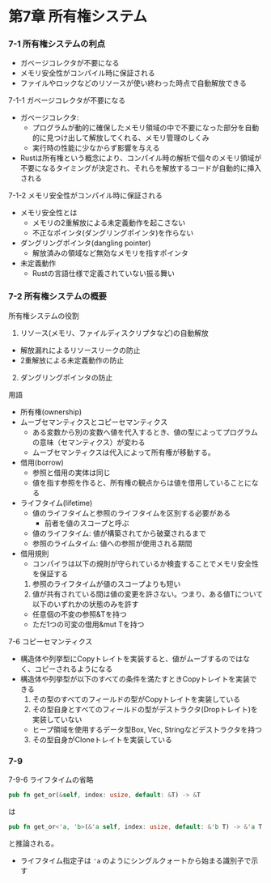 第7章 所有権システム
=================

### 7-1 所有権システムの利点

- ガベージコレクタが不要になる
- メモリ安全性がコンパイル時に保証される
- ファイルやロックなどのリソースが使い終わった時点で自動解放できる

7-1-1 ガベージコレクタが不要になる

- ガベージコレクタ:
  - プログラムが動的に確保したメモリ領域の中で不要になった部分を自動的に見つけ出して解放してくれる、メモリ管理のしくみ
  - 実行時の性能に少なからず影響を与える
- Rustは所有権という概念により、コンパイル時の解析で個々のメモリ領域が不要になるタイミングが決定され、それらを解放するコードが自動的に挿入される

7-1-2 メモリ安全性がコンパイル時に保証される

- メモリ安全性とは
  - メモリの2重解放による未定義動作を起こさない
  - 不正なポインタ(ダングリングポインタ)を作らない
- ダングリングポインタ(dangling pointer)
  - 解放済みの領域など無効なメモリを指すポインタ
- 未定義動作
  - Rustの言語仕様で定義されていない振る舞い

### 7-2 所有権システムの概要

所有権システムの役割

1. リソース(メモリ、ファイルディスクリプタなど)の自動解放
  - 解放漏れによるリソースリークの防止
  - 2重解放による未定義動作の防止
2. ダングリングポインタの防止

用語

- 所有権(ownership)
- ムーブセマンティクスとコピーセマンティクス
  - ある変数から別の変数へ値を代入するとき、値の型によってプログラムの意味（セマンティクス）が変わる
  - ムーブセマンティクスは代入によって所有権が移動する。
- 借用(borrow)
  - 参照と借用の実体は同じ
  - 値を指す参照を作ると、所有権の観点からは値を借用していることになる
- ライフタイム(lifetime)
  - 値のライフタイムと参照のライフタイムを区別する必要がある
    - 前者を値のスコープと呼ぶ
  - 値のライフタイム: 値が構築されてから破棄されるまで
  - 参照のライムタイム: 値への参照が使用される期間
- 借用規則
  - コンパイラは以下の規則が守られているか検査することでメモリ安全性を保証する
  1. 参照のライフタイムが値のスコープよりも短い
  2. 値が共有されている間は値の変更を許さない。つまり、ある値Tについて以下のいずれかの状態のみを許す
    - 任意個の不変の参照&Tを持つ
    - ただ1つの可変の借用&mut Tを持つ


7-6 コピーセマンティクス

- 構造体や列挙型にCopyトレイトを実装すると、値がムーブするのではなく、コピーされるようになる
- 構造体や列挙型が以下のすべての条件を満たすときCopyトレイトを実装できる
  1. その型のすべてのフィールドの型がCopyトレイトを実装している
  2. その型自身とすべてのフィールドの型がデストラクタ(Dropトレイト)を実装していない
    - ヒープ領域を使用するデータ型Box<T>, Vec<T>, Stringなどデストラクタを持つ
  3. その型自身がCloneトレイトを実装している

### 7-9

7-9-6 ライフタイムの省略

```rust
pub fn get_or(&self, index: usize, default: &T) -> &T
```

は

```rust
pub fn get_or<'a, 'b>(&'a self, index: usize, default: &'b T) -> &'a T
```

と推論される。

- ライフタイム指定子は `'a` のようにシングルクォートから始まる識別子で示す
